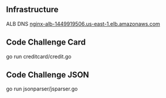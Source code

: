 ## Infrastructure
ALB DNS <a href="http://nginx-alb-1449919506.us-east-1.elb.amazonaws.com">nginx-alb-1449919506.us-east-1.elb.amazonaws.com<a>


## Code Challenge Card
go run creditcard/credit.go

## Code Challenge JSON
go run jsonparser/jsparser.go
